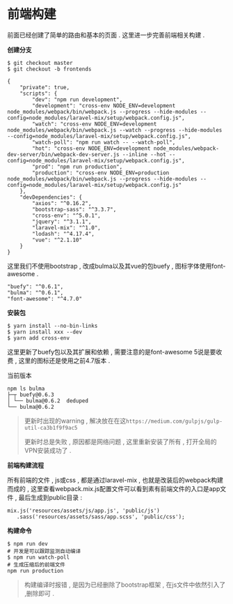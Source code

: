 # 前端构建

前面已经创建了简单的路由和基本的页面 . 这里进一步完善前端相关构建 .

**创建分支**

```
$ git checkout master
$ git checkout -b frontends
```

```
{
    "private": true,
    "scripts": {
        "dev": "npm run development",
        "development": "cross-env NODE_ENV=development node_modules/webpack/bin/webpack.js --progress --hide-modules --config=node_modules/laravel-mix/setup/webpack.config.js",
        "watch": "cross-env NODE_ENV=development node_modules/webpack/bin/webpack.js --watch --progress --hide-modules --config=node_modules/laravel-mix/setup/webpack.config.js",
        "watch-poll": "npm run watch -- --watch-poll",
        "hot": "cross-env NODE_ENV=development node_modules/webpack-dev-server/bin/webpack-dev-server.js --inline --hot --config=node_modules/laravel-mix/setup/webpack.config.js",
        "prod": "npm run production",
        "production": "cross-env NODE_ENV=production node_modules/webpack/bin/webpack.js --progress --hide-modules --config=node_modules/laravel-mix/setup/webpack.config.js"
    },
    "devDependencies": {
        "axios": "^0.16.2",
        "bootstrap-sass": "^3.3.7",
        "cross-env": "^5.0.1",
        "jquery": "^3.1.1",
        "laravel-mix": "^1.0",
        "lodash": "^4.17.4",
        "vue": "^2.1.10"
    }
}
```

这里我们不使用bootstrap , 改成bulma以及其vue的包buefy , 图标字体使用font-awesome .

```
"buefy": "^0.6.1",
"bulma": "^0.6.1",
"font-awesome": "^4.7.0"
```

**安装包**

```
$ yarn install --no-bin-links
$ yarn install xxx --dev
$ yarn add cross-env
```

这里更新了buefy包以及其扩展和依赖 , 需要注意的是font-awesome 5说是要收费 , 这里的图标还是使用之前4.7版本 .

当前版本

```
npm ls bulma
├─┬ buefy@0.6.3
│ └── bulma@0.6.2  deduped
└── bulma@0.6.2
```

> 更新时出现的warning , 解决放在在这`https://medium.com/gulpjs/gulp-util-ca3b1f9f9ac5`
>
> 更新时总是失败 , 原因都是网络问题 , 这里重新安装了所有 , 打开全局的VPN安装成功了 .

**前端构建流程**

所有前端的文件 , js或css , 都是通过laravel-mix , 也就是改装后的webpack构建而成的 , 这里查看webpack.mix.js配置文件可以看到素有前端文件的入口是app文件 , 最后生成到public目录 :

```
mix.js('resources/assets/js/app.js', 'public/js')
   .sass('resources/assets/sass/app.scss', 'public/css');
```

**构建命令**

```
$ npm run dev
# 开发是可以跟踪监测自动编译
$ npm run watch-poll
# 生成压缩后的前端文件
npm run production
```

> 构建编译时报错 , 是因为已经删除了bootstrap框架 , 在js文件中依然引入了 ,删除即可 .



